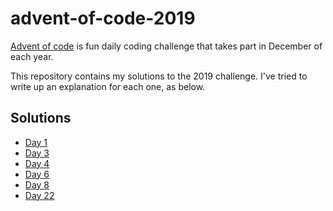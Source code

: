 # advent-of-code-2019

[Advent of code](https://adventofcode.com/) is fun daily coding challenge that takes part in December
of each year.

This repository contains my solutions to the 2019 challenge. I've tried to write up an explanation for each one, as below.

## Solutions

* [Day 1](src/day1/day1.md)
* [Day 3](src/day3/day3.md)
* [Day 4](src/day4/day4.md)
* [Day 6](src/day6/day6.md)
* [Day 8](src/day8/day8.md)
* [Day 22](src/day22/day22.md)
